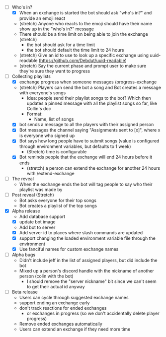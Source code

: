 - [ ] Who's in?
  - [x] When an exchange is started the bot should ask "who's in?" and provide an emoji react
  - (stretch) Anyone who reacts to the emoji should have their name show up in the "who's in?" message
  - There should be a time limit on being able to join the exchange (stretch)
    - the bot should ask for a time limit
    - the bot should default the time limit to 24 hours
  - (stretch) Give an id to use to look up a specific exchange using uuid-readable (https://github.com/Debdut/uuid-readable)
  - (stretch) Say the current phase and prompt user to make sure they're sure they want to progress
- [ ] Collecting playlists
  - [x] exchange progress when someone messages /progress-exchange
  - (stretch) Players can send the bot a song and Bot creates a message with everyone's songs
    - Idea: people send their playlist songs to the bot? Which then updates a pinned message with all the playlist songs so far, like Collin's doc
    - Format:
      - Name, list of songs
  - [x] bot sends a message to all the players with their assigned person
  - [x] Bot messages the channel saying "Assignments sent to [x]", where x is everyone who signed up
  - [x] Bot says how long people have to submit songs (value is configured through environment variables, but defaults to 1 week)
    - (Stretch) time is configurable
  - [x] Bot reminds people that the exchange will end 24 hours before it ends
    - (stretch) a person can extend the exchange for another 24 hours with /extend-exchange
- [ ] The reveal
  - When the exchange ends the bot will tag people to say who their playlist was made by
- [ ] Post reveal (Stretch)
  - Bot asks everyone for their top songs
  - Bot creates a playlist of the top songs
- [x] Alpha release
  - Add database support
  - [x] update bot image
  - Add bot to server
  - [x] Add server id to places where slash commands are updated
  - [x] support changing the loaded environment variable file through the environment
  - [x] Use fanciful names for custom exchange names
- [ ] Alpha bugs
  - Didn't include jeff in the list of assigned players, but did include the bot
  - Mixed up a person's discord handle with the nickname of another person (colin with the bot)
    - I should remove the "server nickname" bit since we can't seem to get their actual id anyway
- [ ] Beta release
  - Users can cycle through suggested exchange names
  - support ending an exchange early
  - don't track reactions for ended exchanges
    - or exchanges in progress (so we don't accidentally delete player progress)
  - Remove ended exchanges automatically
  - Users can extend an exchange if they need more time